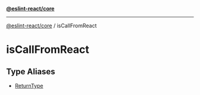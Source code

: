 [**@eslint-react/core**](../../README.md)

***

[@eslint-react/core](../../README.md) / isCallFromReact

# isCallFromReact

## Type Aliases

- [ReturnType](type-aliases/ReturnType.md)
